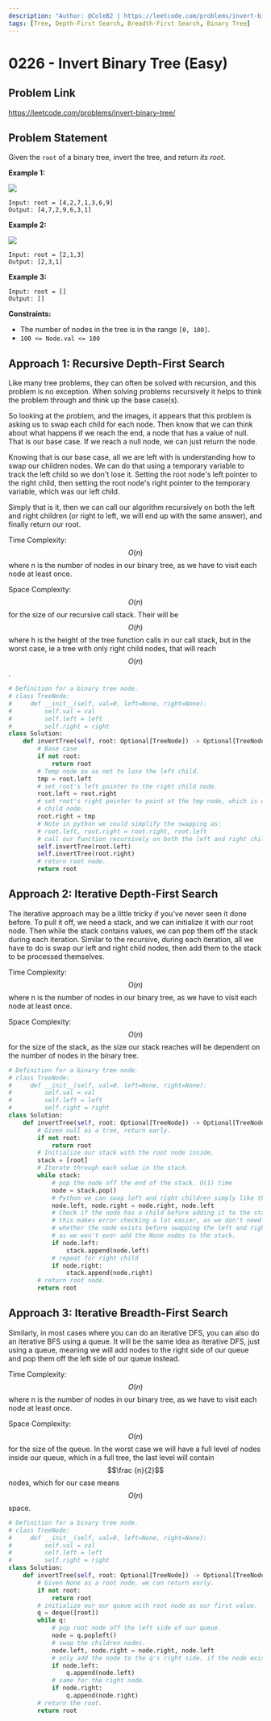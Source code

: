 ```yaml
---
description: "Author: @ColeB2 | https://leetcode.com/problems/invert-binary-tree/"
tags: [Tree, Depth-First Search, Breadth-First Search, Binary Tree]
---
```


# 0226 - Invert Binary Tree (Easy)

## Problem Link

https://leetcode.com/problems/invert-binary-tree/

## Problem Statement

Given the `root` of a binary tree, invert the tree, and return _its root_.

**Example 1:**

![](https://assets.leetcode.com/uploads/2021/03/14/invert1-tree.jpg)

```
Input: root = [4,2,7,1,3,6,9]
Output: [4,7,2,9,6,3,1]
```

**Example 2:**

![](https://assets.leetcode.com/uploads/2021/03/14/invert2-tree.jpg)

```
Input: root = [2,1,3]
Output: [2,3,1]
```

**Example 3:**

```
Input: root = []
Output: []
```

**Constraints:**

- The number of nodes in the tree is in the range `[0, 100]`.
- `100 <= Node.val <= 100`


## Approach 1: Recursive Depth-First Search

Like many tree problems, they can often be solved with recursion, and this problem is no exception. When solving problems recursively it helps to think the problem through and think up the base case(s).

So looking at the problem, and the images, it appears that this problem is asking us to swap each child for each node. Then know that we can think about what happens if we reach the end, a node that has a value of null. That is our base case. If we reach a null node, we can just return the node. 

Knowing that is our base case, all we are left with is understanding how to swap our children nodes. We can do that using a temporary variable to track the left child so we don't lose it. Setting the root node's left pointer to the right child, then setting the root node's right pointer to the temporary variable, which was our left child.

Simply that is it, then we can call our algorithm recursively on both the left and right children (or right to left, we will end up with the same answer), and finally return our root.

Time Complexity: $$O(n)$$ where n is the number of nodes in our binary tree, as we have to visit each node at least once.

Space Complexity: $$O(n)$$ for the size of our recursive call stack. Their will be $$O(h)$$ where h is the height of the tree function calls in our call stack, but in the worst case, ie a tree with only right child nodes, that will reach $$O(n)$$.

<Tabs>
<TabItem value="python" label="Python">
<SolutionAuthor name="@ColeB2"/>

```py
# Definition for a binary tree node.
# class TreeNode:
#     def __init__(self, val=0, left=None, right=None):
#         self.val = val
#         self.left = left
#         self.right = right
class Solution:
    def invertTree(self, root: Optional[TreeNode]) -> Optional[TreeNode]:
        # Base case
        if not root:
            return root
        # Temp node so as not to lose the left child.
        tmp = root.left
        # set root's left pointer to the right child node.
        root.left = root.right
        # set root's right pointer to point at the tmp node, which is our left
        # child node.
        root.right = tmp
        # Note in python we could simplify the swapping as:
        # root.left, root.right = root.right, root.left
        # call our function recursively on both the left and right children.
        self.invertTree(root.left)
        self.invertTree(root.right)
        # return root node.
        return root
```

</TabItem>
</Tabs>

## Approach 2: Iterative Depth-First Search

The iterative approach may be a little tricky if you've never seen it done before. To pull it off, we need a stack, and we can initialize it with our root node. Then while the stack contains values, we can pop them off the stack during each iteration. Similar to the recursive, during each iteration, all we have to do is swap our left and right child nodes, then add them to the stack to be processed themselves.

Time Complexity: $$O(n)$$ where n is the number of nodes in our binary tree, as we have to visit each node at least once.

Space Complexity: $$O(n)$$ for the size of the stack, as the size our stack reaches will be dependent on the number of nodes in the binary tree.

<Tabs>
<TabItem value="python" label="Python">
<SolutionAuthor name="@ColeB2"/>

```py
# Definition for a binary tree node.
# class TreeNode:
#     def __init__(self, val=0, left=None, right=None):
#         self.val = val
#         self.left = left
#         self.right = right
class Solution:
    def invertTree(self, root: Optional[TreeNode]) -> Optional[TreeNode]:
        # Given null as a tree, return early.
        if not root:
            return root
        # Initialize our stack with the root node inside.
        stack = [root]
        # Iterate through each value in the stack.
        while stack:
            # pop the node off the end of the stack. O(1) time
            node = stack.pop()
            # Python we can swap left and right children simply like this:
            node.left, node.right = node.right, node.left
            # Check if the node has a child before adding it to the stack:
            # this makes error checking a lot easier, as we don't need to check
            # whether the node exists before swapping the left and right children
            # as we won't ever add the None nodes to the stack.
            if node.left:
                stack.append(node.left)
            # repeat for right child
            if node.right:
                stack.append(node.right)
        # return root node.
        return root
```

</TabItem>
</Tabs>

## Approach 3: Iterative Breadth-First Search

Similarly, in most cases where you can do an iterative DFS, you can also do an iterative BFS using a queue. It will be the same idea as iterative DFS, just using a queue, meaning we will add nodes to the right side of our queue and pop them off the left side of our queue instead.

Time Complexity: $$O(n)$$ where n is the number of nodes in our binary tree, as we have to visit each node at least once.

Space Complexity: $$O(n)$$ for the size of the queue. In the worst case we will have a full level of nodes inside our queue, which in a full tree, the last level will contain $$\frac {n}{2}$$ nodes, which for our case means $$O(n)$$ space.

<Tabs>
<TabItem value="python" label="Python">
<SolutionAuthor name="@ColeB2"/>

```py
# Definition for a binary tree node.
# class TreeNode:
#     def __init__(self, val=0, left=None, right=None):
#         self.val = val
#         self.left = left
#         self.right = right
class Solution:
    def invertTree(self, root: Optional[TreeNode]) -> Optional[TreeNode]:
        # Given None as a root node, we can return early.
        if not root:
            return root
        # initialize our our queue with root node as our first value.
        q = deque([root])
        while q:
            # pop root node off the left side of our queue.
            node = q.popleft()
            # swap the children nodes.
            node.left, node.right = node.right, node.left
            # only add the node to the q's right side, if the node exists.
            if node.left:
                q.append(node.left)
            # same for the right node.
            if node.right:
                q.append(node.right)
        # return the root.
        return root
```

</TabItem>
</Tabs>

